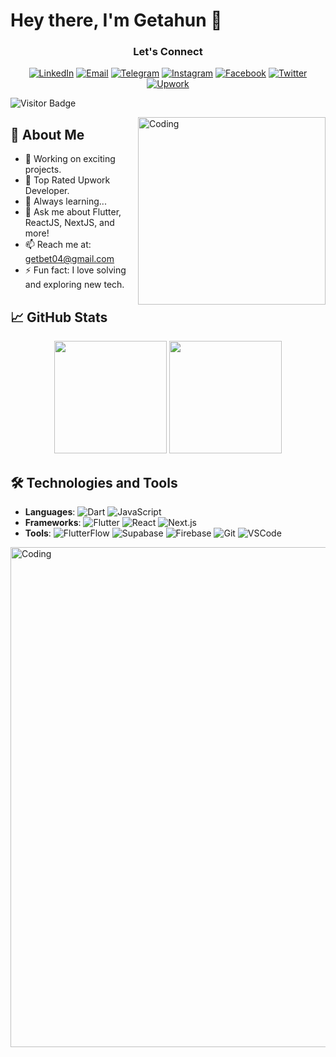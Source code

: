 # Hey there, I'm Getahun 👋

<div align="center">

### Let's Connect
[![LinkedIn](https://img.shields.io/badge/-LinkedIn-0077B5?style=flat-square&logo=linkedin&logoColor=white)](https://www.linkedin.com/in/getahunhonelet/)
[![Email](https://img.shields.io/badge/-Email-D14836?style=flat-square&logo=gmail&logoColor=white)](mailto:getbet04@gmail.com)
[![Telegram](https://img.shields.io/badge/-Telegram-26A5E4?style=flat-square&logo=telegram&logoColor=white)](https://t.me/yourtelegram)
[![Instagram](https://img.shields.io/badge/-Instagram-E4405F?style=flat-square&logo=instagram&logoColor=white)](https://www.instagram.com/yourinstagram)
[![Facebook](https://img.shields.io/badge/-Facebook-1877F2?style=flat-square&logo=facebook&logoColor=white)](https://www.facebook.com/yourfacebook)
[![Twitter](https://img.shields.io/badge/-Twitter-1DA1F2?style=flat-square&logo=twitter&logoColor=white)](https://twitter.com/yourtwitter)
[![Upwork](https://img.shields.io/badge/-Upwork-6fda44?style=flat-square&logo=upwork&logoColor=white)](https://www.upwork.com/freelancers/~yourupworkprofile)

</div>

![Visitor Badge](https://visitor-badge.laobi.icu/badge?page_id=getch04.getch04)

<img align="right" alt="Coding" width="300" src="https://media.giphy.com/media/qgQUggAC3Pfv687qPC/giphy.gif">

## 🚀 About Me
- 🔭 Working on exciting projects.
- 🌟 Top Rated Upwork Developer.
- 🌱 Always learning...
- 💬 Ask me about Flutter, ReactJS, NextJS, and more!
- 📫 Reach me at: [getbet04@gmail.com](mailto:getbet04@gmail.com)
- ⚡ Fun fact: I love solving and exploring new tech.

## 📈 GitHub Stats
<div align="center">
  <img height="180em" src="https://github-readme-stats.vercel.app/api?username=getch04&show_icons=true&theme=radical" />
  <img height="180em" src="https://github-readme-stats.vercel.app/api/top-langs/?username=getch04&layout=compact&theme=radical" />
</div>

## 🛠️ Technologies and Tools
- **Languages**: ![Dart](https://img.shields.io/badge/-Dart-0175C2?style=flat-square&logo=dart&logoColor=white) ![JavaScript](https://img.shields.io/badge/-JavaScript-F7DF1E?style=flat-square&logo=javascript&logoColor=white)
- **Frameworks**: ![Flutter](https://img.shields.io/badge/-Flutter-02569B?style=flat-square&logo=flutter&logoColor=white) ![React](https://img.shields.io/badge/-React-61DAFB?style=flat-square&logo=react&logoColor=white) ![Next.js](https://img.shields.io/badge/-Next.js-000000?style=flat-square&logo=nextdotjs&logoColor=white)
- **Tools**: ![FlutterFlow](https://img.shields.io/badge/-FlutterFlow-0A0A0A?style=flat-square&logo=flutter&logoColor=white) ![Supabase](https://img.shields.io/badge/-Supabase-3ECF8E?style=flat-square&logo=supabase&logoColor=white) ![Firebase](https://img.shields.io/badge/-Firebase-FFCA28?style=flat-square&logo=firebase&logoColor=white) ![Git](https://img.shields.io/badge/-Git-F05032?style=flat-square&logo=git&logoColor=white) ![VSCode](https://img.shields.io/badge/-VSCode-007ACC?style=flat-square&logo=visual-studio-code&logoColor=white)

<img align="center" alt="Coding" width="800" src="https://media.giphy.com/media/ZVik7pBtu9dNS/giphy.gif">
